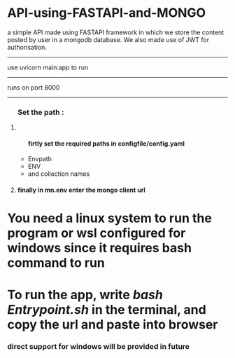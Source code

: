 # API-using-FASTAPI-and-MONGO
a simple API made using FASTAPI framework in which we store the content posted by user in a mongodb database. We also made use of JWT for authorisation.
<br><hr>
use uvicorn main:app to run
<br><hr>
runs on port 8000
<br><hr>
<ol>
<h3>Set the path :</h3>
<li><ul><h4>firtly set the required paths in <b>configfile/config.yaml</b></h4><li>Envpath</li><li>ENV</li><li>and collection names</li></ul></li>
<li><h4>finally in <b>mn.env</b> enter the mongo client url</h4</li>
</ol>
<h1>You need a linux system to run the program or wsl configured for windows since it requires bash command to run</h1>
<h1>To run the app, write <i>bash Entrypoint.sh</i> in the terminal, and copy the url and paste into browser</h1>
<h3>direct support for windows will be provided in future</h3>
